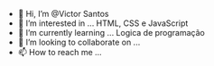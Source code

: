 - 👋 Hi, I’m @Victor Santos
- 👀 I’m interested in ... HTML, CSS e JavaScript
- 🌱 I’m currently learning ... Logica de programação
- 💞️ I’m looking to collaborate on ...
- 📫 How to reach me ...

<!---
VictorSantos1985/VictorSantos1985 is a ✨ special ✨ repository because its `README.md` (this file) appears on your GitHub profile.
You can click the Preview link to take a look at your changes.
--->
